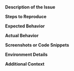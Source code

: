 <!--
Before opening a new issue, please ensure:
- This issue is not a duplicate and hasn't been discussed previously
- You have read the documentation
-->

**Description of the Issue**

<!--
Provide a clear and detailed description of the issue.
-->

**Steps to Reproduce**

<!--
Provide clear steps to reproduce the behavior.
For example:

1. Go to '...'
2. Click on '....'
3. Scroll down to '....'
4. See error
-->

**Expected Behavior**

<!--
What did you expect to happen?
-->

**Actual Behavior**

<!--
What happened instead?
-->

**Screenshots or Code Snippets**

<!--
If applicable, add screenshots or code snippets to help explain your problem.
-->

**Environment Details**

<!--
- Go version
- Operating System and version
- Other relevant environment details
-->

**Additional Context**

<!--
Add any other context about the problem here.
-->